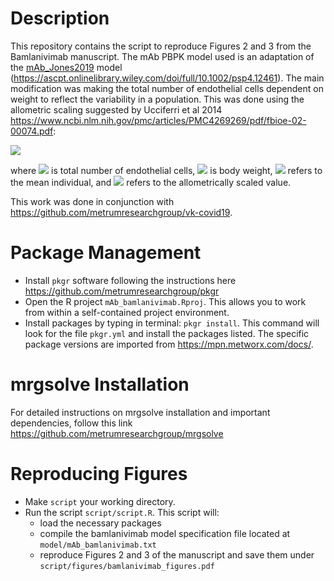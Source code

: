 # Description

This repository contains the script to reproduce Figures 2 and 3 from the Bamlanivimab manuscript. The mAb PBPK model used is an adaptation of the [mAb_Jones2019](https://github.com/metrumresearchgroup/bioPBPK/tree/main/mAb_Jones2019) model (https://ascpt.onlinelibrary.wiley.com/doi/full/10.1002/psp4.12461). The main modification was making the total number of endothelial cells dependent on weight to reflect the variability in a population. This was done using the allometric scaling suggested by Ucciferri et al 2014 https://www.ncbi.nlm.nih.gov/pmc/articles/PMC4269269/pdf/fbioe-02-00074.pdf:

<img src="https://render.githubusercontent.com/render/math?math=Endo_{scaled}=Endo_{mean}*(\frac{BW}{BW_{mean}})^{\frac{11}{12}}">

where <img src="https://render.githubusercontent.com/render/math?math=Endo"> is total number of endothelial cells, <img src="https://render.githubusercontent.com/render/math?math=BW"> is body weight, <img src="https://render.githubusercontent.com/render/math?math=mean"> refers to the mean individual, and <img src="https://render.githubusercontent.com/render/math?math=scaled"> refers to the allometrically scaled value.

This work was done in conjunction with https://github.com/metrumresearchgroup/vk-covid19.

# Package Management

- Install `pkgr` software following the instructions here https://github.com/metrumresearchgroup/pkgr
- Open the R project `mAb_bamlanivimab.Rproj`. This allows you to work from within a self-contained project environment.
- Install packages by typing in terminal: `pkgr install`. This command will look for the file `pkgr.yml` and install the packages listed. The specific package versions are imported from https://mpn.metworx.com/docs/.

# mrgsolve Installation

For detailed instructions on mrgsolve installation and important dependencies, follow this link https://github.com/metrumresearchgroup/mrgsolve

# Reproducing Figures

- Make `script` your working directory.
- Run the script `script/script.R`. This script will:
    - load the necessary packages
    - compile the bamlanivimab model specification file located at `model/mAb_bamlanivimab.txt`
    - reproduce Figures 2 and 3 of the manuscript and save them under `script/figures/bamlanivimab_figures.pdf`


